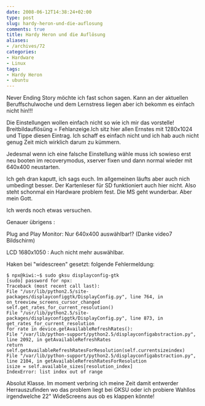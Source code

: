 ```yaml
---
date: 2008-06-12T14:38:24+02:00
type: post
slug: hardy-heron-und-die-auflosung
comments: true
title: Hardy Heron und die Auflösung
aliases:
- /archives/72
categories:
- Hardware
- Linux
tags:
- Hardy Heron
- ubuntu
---
```


Never Ending Story möchte ich fast schon sagen. Kann an der aktuellen
Beruffschulwoche und dem Lernstress liegen aber ich bekomm es einfach nicht
hin!!!

Die Einstellungen wollen einfach nicht so wie ich mir das vorstelle!
Breitbildauflösüng = Fehlanzeige.Ich sitz hier allen Ernstes mit 1280x1024
und Tippe diesen Eintrag. Ich schaff es einfach nicht und ich hab auch
nicht genug Zeit mich wirklich darum zu kümmern.

Jedesmal wenn ich eine falsche Einstellung wähle muss ich sowieso erst neu
booten im recoverymodus, xserver fixen und dann normal wieder mit 640x400
neustarten.

Ich geh dran kaputt, ich sags euch. Im allgemeinen läufts aber auch nich
umbedingt besser. Der Kartenleser für SD funktioniert auch hier nicht. Also
steht schonmal ein Hardware problem fest. Die MS geht wunderbar. Aber mein
Gott.

Ich werds noch etwas versuchen.

Genauer übrigens :

Plug and Play Monitor: Nur 640x400 auswählbar!? (Danke video7 Bildschirm)

LCD 1680x1050 : Auch nicht mehr auswählbar.

Haken bei "widescreen" gesetzt: folgende Fehlermeldung:

```
$ npx@kiwi:~$ sudo gksu displayconfig-gtk
[sudo] password for npx:
Traceback (most recent call last):
File "/usr/lib/python2.5/site-packages/displayconfiggtk/DisplayConfig.py", line 764, in on_treeview_screens_cursor_changed
self.get_rates_for_current_resolution()
File "/usr/lib/python2.5/site-packages/displayconfiggtk/DisplayConfig.py", line 873, in get_rates_for_current_resolution
for rate in device.getAvailableRefreshRates():
File "/var/lib/python-support/python2.5/displayconfigabstraction.py", line 2092, in getAvailableRefreshRates
return self.getAvailableRefreshRatesForResolution(self.currentsizeindex)
File "/var/lib/python-support/python2.5/displayconfigabstraction.py", line 2104, in getAvailableRefreshRatesForResolution
isize = self.available_sizes[resolution_index]
IndexError: list index out of range
```


Absolut Klasse. Im moment verbring ich meine Zeit damit entwerder
Herrauszufinden wo das problem liegt bei GKSU oder ich probiere Wahllos
irgendwelche 22" WideScreens aus ob es klappen könnte!
